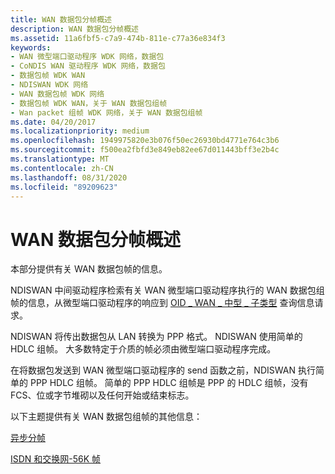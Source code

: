 ```yaml
---
title: WAN 数据包分帧概述
description: WAN 数据包分帧概述
ms.assetid: 11a6fbf5-c7a9-474b-811e-c77a36e834f3
keywords:
- WAN 微型端口驱动程序 WDK 网络，数据包
- CoNDIS WAN 驱动程序 WDK 网络，数据包
- 数据包帧 WDK WAN
- NDISWAN WDK 网络
- WAN 数据包帧 WDK 网络
- 数据包帧 WDK WAN，关于 WAN 数据包组帧
- Wan packet 组帧 WDK 网络，关于 WAN 数据包组帧
ms.date: 04/20/2017
ms.localizationpriority: medium
ms.openlocfilehash: 1949975820e3b076f50ec26930bd4771e764c3b6
ms.sourcegitcommit: f500ea2fbfd3e849eb82ee67d011443bff3e2b4c
ms.translationtype: MT
ms.contentlocale: zh-CN
ms.lasthandoff: 08/31/2020
ms.locfileid: "89209623"
---
```

# <a name="wan-packet-framing-overview"></a>WAN 数据包分帧概述





本部分提供有关 WAN 数据包帧的信息。

NDISWAN 中间驱动程序检索有关 WAN 微型端口驱动程序执行的 WAN 数据包组帧的信息，从微型端口驱动程序的响应到 [OID \_ WAN \_ 中型 \_ 子类型](/previous-versions/windows/hardware/network/ff561216(v=vs.85)) 查询信息请求。

NDISWAN 将传出数据包从 LAN 转换为 PPP 格式。 NDISWAN 使用简单的 HDLC 组帧。 大多数特定于介质的帧必须由微型端口驱动程序完成。

在将数据包发送到 WAN 微型端口驱动程序的 send 函数之前，NDISWAN 执行简单的 PPP HDLC 组帧。 简单的 PPP HDLC 组帧是 PPP 的 HDLC 组帧，没有 FCS、位或字节堆砌以及任何开始或结束标志。

以下主题提供有关 WAN 数据包组帧的其他信息：

[异步分帧](asynchronous-framing.md)

[ISDN 和交换网-56K 帧](isdn-and-switched-56k-framing.md)

 

